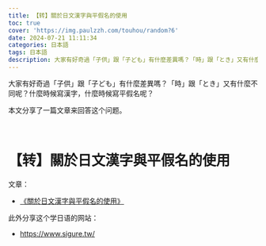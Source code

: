 ```yaml
---
title: 【转】關於日文漢字與平假名的使用
toc: true
cover: 'https://img.paulzzh.com/touhou/random?6'
date: 2024-07-21 11:11:34
categories: 日本語
tags: 日本語
description: 大家有好奇過「子供」跟「子ども」有什麼差異嗎？「時」跟「とき」又有什麼不同呢？什麼時候寫漢字，什麼時候寫平假名呢？本文分享了一篇文章来回答这个问题。
---
```


大家有好奇過「子供」跟「子ども」有什麼差異嗎？「時」跟「とき」又有什麼不同呢？什麼時候寫漢字，什麼時候寫平假名呢？

本文分享了一篇文章来回答这个问题。

<br/>

<!--more-->

# **【转】關於日文漢字與平假名的使用**

文章：

-   [《關於日文漢字與平假名的使用》](https://www.sigure.tw/learn-japanese/mix/knowledge/kanji-hiragana)



此外分享这个学日语的网站：

-   https://www.sigure.tw/




<br/>
